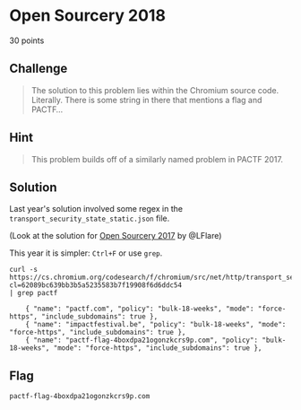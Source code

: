 # Open Sourcery 2018
30 points

## Challenge 
> The solution to this problem lies within the Chromium source code. Literally. There is some string in there that mentions a flag and PACTF…

## Hint
> This problem builds off of a similarly named problem in PACTF 2017.

## Solution
 
Last year's solution involved some regex in the `transport_security_state_static.json` file.

(Look at the solution for [Open Sourcery 2017](https://writeups.amosng.com/2017/pactf_2017/boole/open-sourcery-2_40/) by @LFlare)

This year it is simpler: `Ctrl+F` or use `grep`.

	curl -s https://cs.chromium.org/codesearch/f/chromium/src/net/http/transport_security_state_static.json?cl=62089bc639bb3b5a5235583b7f19908f6d6ddc54
	| grep pactf

	    { "name": "pactf.com", "policy": "bulk-18-weeks", "mode": "force-https", "include_subdomains": true },
	    { "name": "impactfestival.be", "policy": "bulk-18-weeks", "mode": "force-https", "include_subdomains": true },
	    { "name": "pactf-flag-4boxdpa21ogonzkcrs9p.com", "policy": "bulk-18-weeks", "mode": "force-https", "include_subdomains": true },

## Flag

	pactf-flag-4boxdpa21ogonzkcrs9p.com
